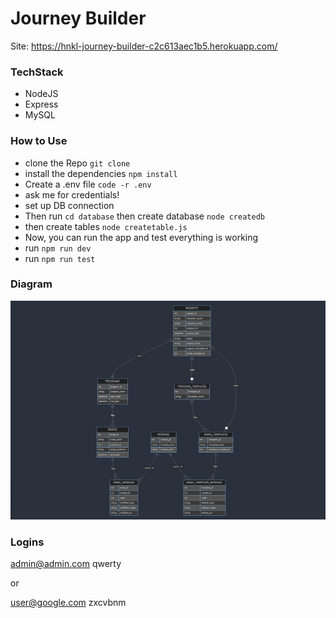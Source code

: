 # Journey Builder

Site: <https://hnkl-journey-builder-c2c613aec1b5.herokuapp.com/>

### TechStack

* NodeJS
* Express
* MySQL

### How to Use

* clone the Repo ```git clone```
* install the dependencies ```npm install```
* Create a .env file ```code -r .env```
* ask me for credentials!
* set up DB connection
* Then run ```cd database``` then create database ```node createdb```
* then create tables ```node createtable.js```
* Now, you can run the app and test everything is working
* run ```npm run dev```
* run ```npm run test```

### Diagram

![ER](public/img/ER-diagram.png)

### Logins

<admin@admin.com>
qwerty

or

<user@google.com>
zxcvbnm
